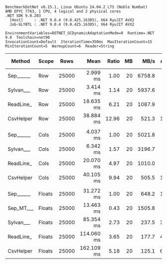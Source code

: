 ```

BenchmarkDotNet v0.15.1, Linux Ubuntu 24.04.2 LTS (Noble Numbat)
AMD EPYC 7763, 1 CPU, 4 logical and 2 physical cores
.NET SDK 9.0.203
  [Host]     : .NET 9.0.4 (9.0.425.16305), X64 RyuJIT AVX2
  Job-GLYBTL : .NET 9.0.4 (9.0.425.16305), X64 RyuJIT AVX2

EnvironmentVariables=DOTNET_GCDynamicAdaptationMode=0  Runtime=.NET 9.0  Toolchain=net90  
InvocationCount=Default  IterationTime=350ms  MaxIterationCount=15  
MinIterationCount=5  WarmupCount=6  Reader=String  

```
| Method    | Scope  | Rows  | Mean       | Ratio | MB | MB/s   | ns/row | Allocated   | Alloc Ratio |
|---------- |------- |------ |-----------:|------:|---:|-------:|-------:|------------:|------------:|
| Sep______ | Row    | 25000 |   2.999 ms |  1.00 | 20 | 6758.8 |  120.0 |     1.26 KB |        1.00 |
| Sylvan___ | Row    | 25000 |   3.414 ms |  1.14 | 20 | 5937.6 |  136.6 |    10.71 KB |        8.53 |
| ReadLine_ | Row    | 25000 |  18.635 ms |  6.21 | 20 | 1087.9 |  745.4 | 73489.67 KB |   58,517.44 |
| CsvHelper | Row    | 25000 |  38.884 ms | 12.96 | 20 |  521.3 | 1555.4 |    20.06 KB |       15.97 |
|           |        |       |            |       |    |        |        |             |             |
| Sep______ | Cols   | 25000 |   4.037 ms |  1.00 | 20 | 5021.8 |  161.5 |     1.26 KB |        1.00 |
| Sylvan___ | Cols   | 25000 |   6.342 ms |  1.57 | 20 | 3196.7 |  253.7 |    10.72 KB |        8.51 |
| ReadLine_ | Cols   | 25000 |  20.070 ms |  4.97 | 20 | 1010.0 |  802.8 | 73489.68 KB |   58,335.99 |
| CsvHelper | Cols   | 25000 |  40.105 ms |  9.94 | 20 |  505.5 | 1604.2 | 21340.29 KB |   16,939.89 |
|           |        |       |            |       |    |        |        |             |             |
| Sep______ | Floats | 25000 |  31.272 ms |  1.00 | 20 |  648.2 | 1250.9 |     8.08 KB |        1.00 |
| Sep_MT___ | Floats | 25000 |  13.463 ms |  0.43 | 20 | 1505.8 |  538.5 |     71.1 KB |        8.81 |
| Sylvan___ | Floats | 25000 |  85.354 ms |  2.73 | 20 |  237.5 | 3414.1 |    18.96 KB |        2.35 |
| ReadLine_ | Floats | 25000 | 114.060 ms |  3.65 | 20 |  177.7 | 4562.4 | 73496.21 KB |    9,101.48 |
| CsvHelper | Floats | 25000 | 162.109 ms |  5.18 | 20 |  125.1 | 6484.4 | 22062.48 KB |    2,732.13 |
